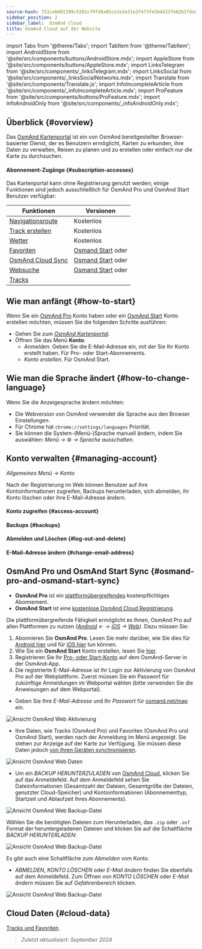 ```yaml
---
source-hash: 751ce0d01399c5201cf9fd9a85ce2e3a31e3f473f43bd4237e02b1fda097d4dd
sidebar_position: 2
sidebar_label:  OsmAnd Cloud
title: OsmAnd Cloud auf der Website
---
```

import Tabs from '@theme/Tabs';
import TabItem from '@theme/TabItem';
import AndroidStore from '@site/src/components/buttons/AndroidStore.mdx';
import AppleStore from '@site/src/components/buttons/AppleStore.mdx';
import LinksTelegram from '@site/src/components/_linksTelegram.mdx';
import LinksSocial from '@site/src/components/_linksSocialNetworks.mdx';
import Translate from '@site/src/components/Translate.js';
import InfoIncompleteArticle from '@site/src/components/_infoIncompleteArticle.mdx';
import ProFeature from '@site/src/components/buttons/ProFeature.mdx';
import InfoAndroidOnly from '@site/src/components/_infoAndroidOnly.mdx';


<InfoIncompleteArticle/>

## Überblick {#overview}

Das [OsmAnd Kartenportal](https://osmand.net/map) ist ein von OsmAnd bereitgestellter Browser-basierter Dienst, der es Benutzern ermöglicht, Karten zu erkunden, ihre Daten zu verwalten, Reisen zu planen und zu erstellen oder einfach nur die Karte zu durchsuchen.

#### Abonnement-Zugänge {#subscription-accesses}

Das Kartenportal kann ohne Registrierung genutzt werden; einige Funktionen sind jedoch ausschließlich für OsmAnd Pro und OsmAnd Start Benutzer verfügbar:

| Funktionen | Versionen |
|--- |--- |
| [Navigationsroute](./planner.md) | Kostenlos |
| [Track erstellen](./planner.md) | Kostenlos |
| [Wetter](./web-map.md) | Kostenlos |
| [Favoriten](./web-map.md) | [Osmand Start](https://osmand.net/blog/start) oder <ProFeature/> |
| [OsmAnd Cloud Sync](./web-cloud.md) | [Osmand Start](https://osmand.net/blog/start) oder <ProFeature/> |
| [Websuche](./web-search.md)|[Osmand Start](https://osmand.net/blog/start) oder <ProFeature/>|
| [Tracks](./web-map.md) | <ProFeature/> |


## Wie man anfängt {#how-to-start}

Wenn Sie ein [OsmAnd Pro](../personal/osmand-cloud.md#login) Konto haben oder ein [OsmAnd Start](../personal/osmand-cloud.md#osmand-start) Konto erstellen möchten, müssen Sie die folgenden Schritte ausführen:

- Gehen Sie zum [*OsmAnd Kartenportal*](https://osmand.net/map).
- Öffnen Sie das Menü **Konto**.
  - *Anmelden*. Geben Sie die E-Mail-Adresse ein, mit der Sie Ihr Konto erstellt haben. Für Pro- oder Start-Abonnements.
  - *Konto erstellen*. Für OsmAnd Start.


## Wie man die Sprache ändert {#how-to-change-language}

Wenn Sie die Anzeigesprache ändern möchten:

- Die Webversion von OsmAnd verwendet die Sprache aus den Browser Einstellungen.
- Für Chrome hat `chrome://settings/languages` Priorität.
- Sie können die System-(Menü-)Sprache manuell ändern, indem Sie auswählen:
    *Menü →* ⚙ *→ Sprache ausschalten*.


## Konto verwalten {#managing-account}

*Allgemeines Menü → Konto*

Nach der Registrierung im Web können Benutzer auf ihre Kontoinformationen zugreifen, Backups herunterladen, sich abmelden, ihr Konto löschen oder ihre E-Mail-Adresse ändern.

#### Konto zugreifen {#access-account}

#### Backups {#backups}

#### Abmelden und Löschen {#log-out-and-delete}

#### E-Mail-Adresse ändern {#change-email-address}


## OsmAnd Pro und OsmAnd Start Sync {#osmand-pro-and-osmand-start-sync}

- **OsmAnd Pro** ist ein [plattformübergreifendes](../troubleshooting/setup.md#cross-platform) kostenpflichtiges Abonnement.
- **OsmAnd Start** ist eine [kostenlose OsmAnd Cloud Registrierung](https://osmand.net/blog/start).

Die plattformübergreifende Fähigkeit ermöglicht es Ihnen, OsmAnd Pro auf allen Plattformen zu nutzen *([Android](../purchases/android.md) ← → [iOS](../purchases/ios.md) → [Web](https://www.osmand.net/map))*. Dazu müssen Sie:

1. Abonnieren Sie **OsmAnd Pro**. Lesen Sie mehr darüber, wie Sie dies für [Android hier](../purchases/android.md#how-to-buy) und für [iOS hier](../purchases/ios.md#how-to-buy) tun können.
2. Wie Sie ein **OsmAnd Start** Konto erstellen, lesen Sie [hier](https://osmand.net/blog/start#how-to-create-an-account).
3. Registrieren Sie Ihr [Pro- oder Start-Konto](../troubleshooting/setup.md#cross-platform) auf dem OsmAnd-Server in der OsmAnd-App.
4. Die registrierte E-Mail-Adresse ist Ihr Login zur Aktivierung von OsmAnd Pro auf der Webplattform. Zuerst müssen Sie ein Passwort für zukünftige Anmeldungen im Webportal wählen (bitte verwenden Sie die Anweisungen auf dem Webportal).

- Geben Sie Ihre *E-Mail-Adresse* und Ihr *Passwort* für [osmand.net/map](https://osmand.net/map/) ein.

![Ansicht OsmAnd Web Aktivierung](@site/static/img/web/web_pro_activation.png)

- Ihre Daten, wie Tracks (OsmAnd Pro) und Favoriten (OsmAnd Pro und OsmAnd Start), werden nach der Anmeldung im Menü angezeigt. Sie stehen zur Anzeige auf der Karte zur Verfügung. Sie müssen diese Daten jedoch [von Ihren Geräten synchronisieren](https://osmand.net/docs/user/personal/osmand-cloud#last-sync).

![Ansicht OsmAnd Web Daten](@site/static/img/web/web_data.png)

- Um ein *BACKUP HERUNTERZULADEN* von [OsmAnd Cloud](https://osmand.net/docs/user/personal/osmand-cloud), klicken Sie auf das Anmeldefeld. Auf dem Anmeldefeld sehen Sie Dateiinformationen (Gesamtzahl der Dateien, Gesamtgröße der Dateien, genutzter Cloud-Speicher) und Kontoinformationen (Abonnementtyp, Startzeit und Ablaufzeit Ihres Abonnements).

![Ansicht OsmAnd Web Backup-Datei](@site/static/img/web/web_backup_file.png)

Wählen Sie die benötigten Dateien zum Herunterladen, das `.zip` oder `.osf` Format der heruntergeladenen Dateien und klicken Sie auf die Schaltfläche *BACKUP HERUNTERLADEN*:

![Ansicht OsmAnd Web Backup-Datei](@site/static/img/web/web_backup_file_1.png)

Es gibt auch eine Schaltfläche zum *Abmelden* vom Konto.

- *ABMELDEN*, *KONTO LÖSCHEN* oder *E-Mail ändern* finden Sie ebenfalls auf dem Anmeldefeld. Zum Öffnen von *KONTO LÖSCHEN* oder *E-Mail ändern* müssen Sie auf *Gefahrenbereich* klicken.

![Ansicht OsmAnd Web Backup-Datei](@site/static/img/web/web_backup_file_2.png)


## Cloud Daten {#cloud-data}

[Tracks und Favoriten](web-map.md#tracks).
<!--
## Map style {#map-style}

In this section of the menu, you can change the map style. You can read more about how to do this in the article [Vector Maps (Map Styles)](../map/vector-maps.md) for the OsmAnd app. The settings in the web version are no different.  
**Some examples:**

- Nautical map style

![OsmAnd Web Map Style](@site/static/img/web/web_map_style_nautical.png)

- Topo map style

![OsmAnd Web Favorites add](@site/static/img/web/web_map_style_topo.png)
-->



> *Zuletzt aktualisiert: September 2024*